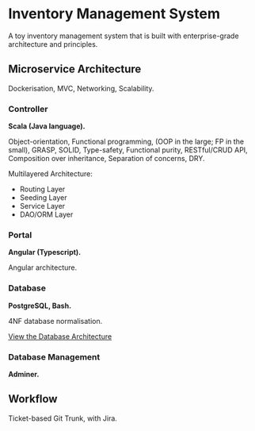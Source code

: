 # Inventory Management System

A toy inventory management system that is built with enterprise-grade architecture and principles.

## Microservice Architecture

Dockerisation, MVC, Networking, Scalability.

<!-- ![HMS Architecture](images/hms-architecture.svg?v=8) -->

### Controller

**Scala (Java language).**

Object-orientation, Functional programming, (OOP in the large; FP in the small), GRASP, SOLID, Type-safety, Functional purity, RESTful/CRUD API, Composition over inheritance, Separation of concerns, DRY.

Multilayered Architecture:

* Routing Layer
* Seeding Layer
* Service Layer
* DAO/ORM Layer

### Portal

**Angular (Typescript).**

Angular architecture.

### Database

**PostgreSQL, Bash.**

4NF database normalisation.

[View the Database Architecture](https://benglitsos.com.au/hms/schemaspy/relationships.html)

### Database Management

**Adminer.**

## Workflow

Ticket-based Git Trunk, with Jira.
